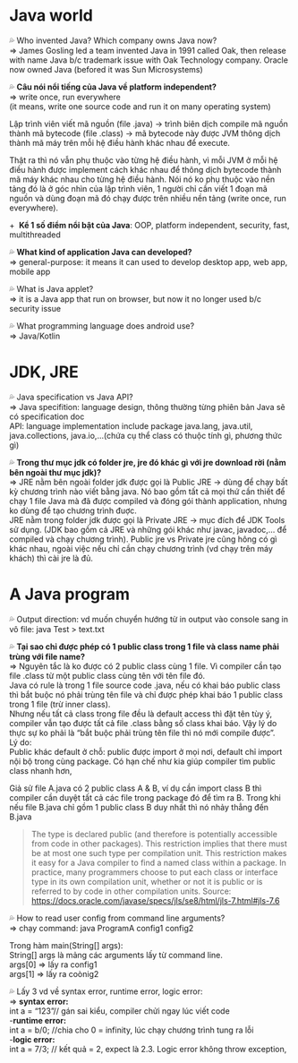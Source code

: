 # Java world
💦&nbsp;Who invented Java? Which company owns Java now? <br>
=> James Gosling led a team invented Java in 1991 called Oak, then release with name Java b/c trademark issue with Oak Technology company.
Oracle now owned Java (befored it was Sun Microsystems)

💦&nbsp;**Câu nói nổi tiếng của Java về platform independent?** <br>
=> write once, run everywhere <br>
(it means, write one source code and run it on many operating system)

Lập trình viên viết mã nguồn (file .java) -> trình biên dịch compile mã nguồn thành mã bytecode (file .class) -> mã bytecode này được JVM thông dịch thành mã máy trên mỗi hệ điều hành khác nhau để execute.

Thật ra thì nó vẫn phụ thuộc vào từng hệ điều hành, vì mỗi JVM ở mỗi hệ điều hành được implement cách khác nhau để thông dịch bytecode thành mã máy khác nhau cho từng hệ điều hành. Nói nó ko phụ thuộc vào nền tảng đó là ở góc nhìn của lập trình viên, 1 người chỉ cần viết 1 đoạn mã nguồn và dùng đoạn mã đó chạy được trên nhiều nền tảng (write once, run everywhere).

+&nbsp; **Kể 1 số điểm nổi bật của Java**: OOP, platform independent, security, fast, multithreaded 

💦&nbsp;**What kind of application Java can developed?** <br>
=> general-purpose: it means it can used to develop desktop app, web app, mobile app

💦&nbsp;What is Java applet?<br>
 => it is a Java app that run on browser, but now it no longer used b/c security issue

💦&nbsp;What programming language does android use? <br>
=> Java/Kotlin

# JDK, JRE
💦&nbsp;Java specification vs Java API? <br>
=> Java specifition: language design, thông thường từng phiên bản Java sẽ có specification doc<br>
API: language implementation include package java.lang, java.util, java.collections, java.io,…(chứa cụ thể class có thuộc tính gì, phương thức gì)

💦&nbsp;**Trong thư mục jdk có folder jre, jre đó khác gì với jre download rời (nằm bên ngoài thư mục jdk)?** <br>
=> JRE nằm bên ngoài folder jdk được gọi là Public JRE -> dùng để chạy bất kỳ chương trình nào viết bằng java. Nó bao gồm tất cả mọi thứ cần thiết để chạy 1 file Java mà đã được compiled và đóng gói thành application, nhưng ko dùng để tạo chương trình đuợc.<br>
JRE nằm trong folder jdk được gọi là Private JRE -> mục đích để JDK Tools sử dụng. (JDK bao gồm cả JRE và những gói khác như javac, javadoc,… để compiled và chạy chương trình).
Public jre vs Private jre cũng hông có gì khác nhau, ngoài việc nếu chỉ cần chạy chương trình (vd chạy trên máy khách) thì cài jre là đủ.
# A Java program
💦&nbsp;Output direction: vd muốn chuyển hướng từ in output vào console sang in vô file: java Test > text.txt

💦&nbsp;**Tại sao chỉ được phép có 1 public class trong 1 file và class name phải trùng với file name?** <br>
=> Nguyên tắc là ko được có 2 public class cùng 1 file. Vì compiler cần tạo file .class từ một public class cùng tên với tên file đó. <br>
Java có rule là trong 1 file source code .java, nếu có khai báo public class thì bắt buộc nó phải trùng tên file và chỉ được phép khai báo 1 public class trong 1 file (trừ inner class).<br>
Nhưng nếu tất cả class trong file đều là default access thì đặt tên tùy ý, compiler vẫn tạo được tất cả file .class bằng số class khai báo. Vậy lý do thực sự ko phải là “bắt buộc phải trùng tên file thì nó mới compile được”.<br>
Lý do:<br>
Public khác default ở chỗ: public được import ở mọi nơi, default chỉ import nội bộ trong cùng package. Có hạn chế như kia giúp compiler tìm public class nhanh hơn,

Giả sử file A.java có 2 public class A & B, ví dụ cần import class B thì compiler cần duyệt tất cả các file trong package đó để tìm ra B. Trong khi nếu file B.java chỉ gồm 1 public class B duy nhất thì nó nhảy thẳng đến B.java<br>
> The type is declared public (and therefore is potentially accessible from code in other packages). This restriction implies that there must be at most one such type per compilation unit. This restriction makes it easy for a Java compiler to find a named class within a package. In practice, many programmers choose to put each class or interface type in its own compilation unit, whether or not it is public or is referred to by code in other compilation units. Source: https://docs.oracle.com/javase/specs/jls/se8/html/jls-7.html#jls-7.6 

💦&nbsp;How to read user config from command line arguments? <br>
=> chạy command: java ProgramA config1 config2 

Trong hàm main(String[] args): <br> 
String[] args là mảng các arguments lấy từ command line.<br> 
args[0] => lấy ra config1<br> 
args[1] => lấy ra coònig2

💦&nbsp;Lấy 3 vd về syntax error, runtime error, logic error:<br>
=> **syntax error:**<br>
int a = “123”// gán sai kiểu, compiler chửi ngay lúc viết code<br>
-**runtime error:**<br>
int a = b/0; //chia cho 0 = infinity, lúc chạy chương trình tung ra lỗi<br>
-**logic error:**<br>
int a = 7/3; // kết quả = 2, expect là 2.3. Logic error không throw exception, 









